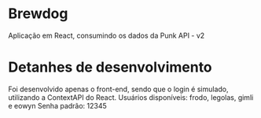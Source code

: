 # Brewdog
Aplicação em React, consumindo os dados da Punk API - v2

# Detanhes de desenvolvimento
Foi desenvolvido apenas o front-end, sendo que o login é simulado, utilizando a ContextAPI do React.
Usuários disponíveis: frodo, legolas, gimli e eowyn
Senha padrão: 12345
